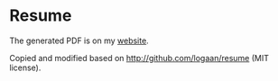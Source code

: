 Resume
======

The generated PDF is on my [website](http://roycetownsend.com/).

Copied and modified based on http://github.com/logaan/resume (MIT license).
